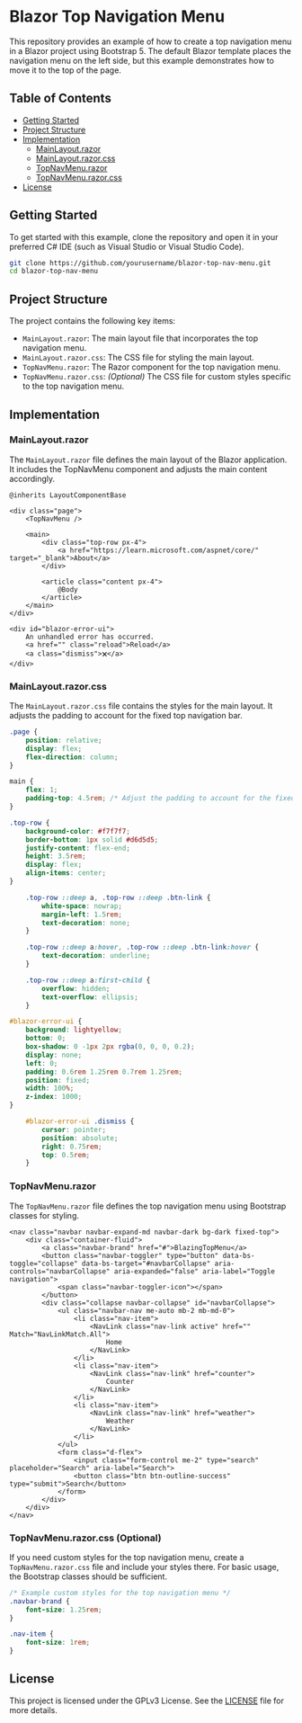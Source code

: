 # Blazor Top Navigation Menu

This repository provides an example of how to create a top navigation menu in a Blazor project using Bootstrap 5. The default Blazor template places the navigation menu on the left side, but this example demonstrates how to move it to the top of the page.

## Table of Contents

- [Getting Started](#getting-started)
- [Project Structure](#project-structure)
- [Implementation](#implementation)
  - [MainLayout.razor](#mainlayoutrazor)
  - [MainLayout.razor.css](#mainlayoutrazorcss)
  - [TopNavMenu.razor](#topnavmenurazor)
  - [TopNavMenu.razor.css](#topnavmenurazorcss)
- [License](#license)

## Getting Started

To get started with this example, clone the repository and open it in your preferred C# IDE (such as Visual Studio or Visual Studio Code).

```bash
git clone https://github.com/yourusername/blazor-top-nav-menu.git
cd blazor-top-nav-menu
```

## <a name="getting-started"> Project Structure

The project contains the following key items:

- `MainLayout.razor`: The main layout file that incorporates the top navigation menu.
- `MainLayout.razor.css`: The CSS file for styling the main layout.
- `TopNavMenu.razor`: The Razor component for the top navigation menu.
- `TopNavMenu.razor.css`: _(Optional)_ The CSS file for custom styles specific to the top navigation menu.

## <a name="implementation"> Implementation

### <a name="mainlayoutrazor"> MainLayout.razor

The `MainLayout.razor` file defines the main layout of the Blazor application. It includes the TopNavMenu component and adjusts the main content accordingly.

```razor
@inherits LayoutComponentBase

<div class="page">
    <TopNavMenu />

    <main>
        <div class="top-row px-4">
            <a href="https://learn.microsoft.com/aspnet/core/" target="_blank">About</a>
        </div>

        <article class="content px-4">
            @Body
        </article>
    </main>
</div>

<div id="blazor-error-ui">
    An unhandled error has occurred.
    <a href="" class="reload">Reload</a>
    <a class="dismiss">🗙</a>
</div>
```

### <a name="mainlayoutrazorcss"> MainLayout.razor.css

The `MainLayout.razor.css` file contains the styles for the main layout. It adjusts the padding to account for the fixed top navigation bar.

```css
.page {
    position: relative;
    display: flex;
    flex-direction: column;
}

main {
    flex: 1;
    padding-top: 4.5rem; /* Adjust the padding to account for the fixed top nav bar */
}

.top-row {
    background-color: #f7f7f7;
    border-bottom: 1px solid #d6d5d5;
    justify-content: flex-end;
    height: 3.5rem;
    display: flex;
    align-items: center;
}

    .top-row ::deep a, .top-row ::deep .btn-link {
        white-space: nowrap;
        margin-left: 1.5rem;
        text-decoration: none;
    }

    .top-row ::deep a:hover, .top-row ::deep .btn-link:hover {
        text-decoration: underline;
    }

    .top-row ::deep a:first-child {
        overflow: hidden;
        text-overflow: ellipsis;
    }

#blazor-error-ui {
    background: lightyellow;
    bottom: 0;
    box-shadow: 0 -1px 2px rgba(0, 0, 0, 0.2);
    display: none;
    left: 0;
    padding: 0.6rem 1.25rem 0.7rem 1.25rem;
    position: fixed;
    width: 100%;
    z-index: 1000;
}

    #blazor-error-ui .dismiss {
        cursor: pointer;
        position: absolute;
        right: 0.75rem;
        top: 0.5rem;
    }
```

### <a name="topnavmenurazo"> TopNavMenu.razor

The `TopNavMenu.razor` file defines the top navigation menu using Bootstrap classes for styling.

```razor
<nav class="navbar navbar-expand-md navbar-dark bg-dark fixed-top">
    <div class="container-fluid">
        <a class="navbar-brand" href="#">BlazingTopMenu</a>
        <button class="navbar-toggler" type="button" data-bs-toggle="collapse" data-bs-target="#navbarCollapse" aria-controls="navbarCollapse" aria-expanded="false" aria-label="Toggle navigation">
            <span class="navbar-toggler-icon"></span>
        </button>
        <div class="collapse navbar-collapse" id="navbarCollapse">
            <ul class="navbar-nav me-auto mb-2 mb-md-0">
                <li class="nav-item">
                    <NavLink class="nav-link active" href="" Match="NavLinkMatch.All">
                        Home
                    </NavLink>
                </li>
                <li class="nav-item">
                    <NavLink class="nav-link" href="counter">
                        Counter
                    </NavLink>
                </li>
                <li class="nav-item">
                    <NavLink class="nav-link" href="weather">
                        Weather
                    </NavLink>
                </li>
            </ul>
            <form class="d-flex">
                <input class="form-control me-2" type="search" placeholder="Search" aria-label="Search">
                <button class="btn btn-outline-success" type="submit">Search</button>
            </form>
        </div>
    </div>
</nav>
```

### <a name="topnavmenurazorcs"> TopNavMenu.razor.css (Optional)

If you need custom styles for the top navigation menu, create a `TopNavMenu.razor.css` file and include your styles there. For basic usage, the Bootstrap classes should be sufficient.

```css
/* Example custom styles for the top navigation menu */
.navbar-brand {
    font-size: 1.25rem;
}

.nav-item {
    font-size: 1rem;
}
```

## <a name="license"> License

This project is licensed under the GPLv3 License. See the [LICENSE](/LICENSE) file for more details.